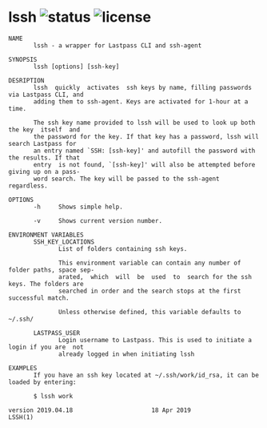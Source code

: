 # lssh ![status](https://travis-ci.com/jamestomasino/lssh.svg?branch=master) ![license](https://img.shields.io/badge/license-GPL3-blue.svg?style=flat-square)

    NAME
           lssh - a wrapper for Lastpass CLI and ssh-agent

    SYNOPSIS
           lssh [options] [ssh-key]

    DESRIPTION
           lssh  quickly  activates  ssh keys by name, filling passwords via Lastpass CLI, and
           adding them to ssh-agent. Keys are activated for 1-hour at a time.

           The ssh key name provided to lssh will be used to look up both the key  itself  and
           the password for the key. If that key has a password, lssh will search Lastpass for
           an entry named `SSH: [ssh-key]' and autofill the password with the results. If that
           entry  is not found, `[ssh-key]' will also be attempted before giving up on a pass‐
           word search. The key will be passed to the ssh-agent regardless.

    OPTIONS
           -h     Shows simple help.

           -v     Shows current version number.

    ENVIRONMENT VARIABLES
           SSH_KEY_LOCATIONS
                  List of folders containing ssh keys.

                  This environment variable can contain any number of folder paths, space sep‐
                  arated,  which  will  be  used  to  search for the ssh keys. The folders are
                  searched in order and the search stops at the first successful match.

                  Unless otherwise defined, this variable defaults to ~/.ssh/

           LASTPASS_USER
                  Login username to Lastpass. This is used to initiate a login if you are  not
                  already logged in when initiating lssh

    EXAMPLES
           If you have an ssh key located at ~/.ssh/work/id_rsa, it can be loaded by entering:

           $ lssh work

    version 2019.04.18                      18 Apr 2019                                LSSH(1)
